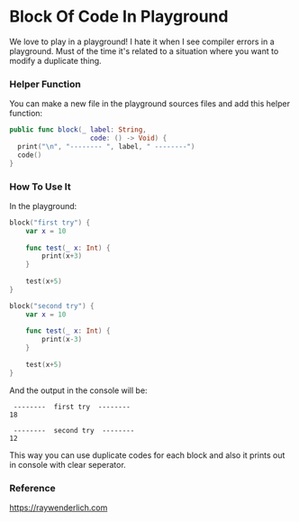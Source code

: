 
# Block Of Code In Playground
We love to play in a playground! I hate it when I see compiler errors in a playground. Must of the time it's related to a situation where you want to modify a duplicate thing.

### Helper Function
You can make a new file in the playground sources files and add this helper function:
```swift
public func block(_ label: String,
                    code: () -> Void) {
  print("\n", "-------- ", label, " --------")
  code()
}
```

### How To Use It
In the playground:

```swift
block("first try") {
    var x = 10
    
    func test(_ x: Int) {
        print(x+3)
    }
    
    test(x+5)
}

block("second try") {
    var x = 10
    
    func test(_ x: Int) {
        print(x-3)
    }
    
    test(x+5)
}
```
And the output in the console will be:
```
 --------  first try  --------
18

 --------  second try  --------
12
```

This way you can use duplicate codes for each block and also it prints out in console with clear seperator.


### Reference
https://raywenderlich.com

